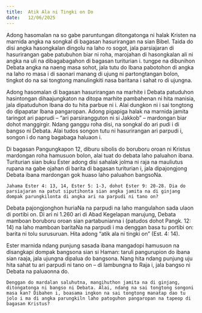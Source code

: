 ```yaml
---
title:  Atik Ala ni Tingki on Do
date:   12/06/2025
---
```


Adong hasomalan na so gabe paruntungan ditongatonga ni halak Kristen na marnida angka na songkal di bagasan hasurirangan na sian Bibel. Taida do disi angka hasongkalan dingolu na laho ro sogot, jala parsiajaran di hasurirangan gabe patubuhon biar ni roha, marojahan di hasongkalan ali ni angka na uli na dibagabagahon di bagasan turiturian i. tungpe na dibunihon Debata angka na naeng masa sohot, jala tutu do Ibana pabotohon di angka na laho ro masa i di saonari manang di ujung ni partongtangan bolon, tingkot do na sai tongtong manulingkiti nasa baritana i sahat ro di ujungna.

Adong hasomalan di bagasan hasurirangan na marhite i Debata patuduhon hasintongan dihaajungkaton na ditopa marhite pambahenan ni hita manisia, jala dipatuduhon Ibana do tu hita parbue ni i. Alai dungkon ni i sai tongtong do dipapatar Ibana pangaropan. Adong pigapiga halak na marnida jamita taringot ari paprudi – “ari parsirangguton ni si Jakkob” – mardongan biar dohot manggirgir. Ndang ganggu roha disi, na songkal do ari pudi i di bangso ni Debata. Alai tudos songon tutu ni hasurirangan ari parpudi i, songon i do nang bagabaga haluaon i.

Di bagasan Pangungkapon 12, diburu sibolis do boruboru oroan ni Kristus mardongan roha hamusuon bolon, alai tuat do debata laho paluahon ibana. Turiturian sian buku Ester adong disi sahalak jolma ni raja na mauliutus rupana na gabe ojahan di barita di bagasan turiturian i, jala dipajongjong Debata ibana mardongan gok huaso laho paluahon bangsoNa.

`Jahama Ester 4: 13, 14, Ester 5: 1-3, dohot Ester 9: 20-28. Dia do parsiajaran na patut siputihonta sian angka jamita na di ginjang dompak parungkilonta di angka ari na parpudi ni tano on?`

Debata pajongjonghon huriaNa na parpudi na laho mangulahon sada ulaon di portibi on. Di ari ni 1.260 ari di Abad Kegelapan marujung, Debata mamboan boruboru oroan sian partabunianna i (patudos dohot Pangk. 12: 14) na laho mamboan baritaNa na parpudi i ma denggan basa tu portibi on: barita ni tolu surusuruan. Hita adong “atik ala ni tingki on” (Est. 4: 14).

Ester marnida ndang punjung sasada ibana mangadopi hamusuon na disangkapi dompak bangsona sian si Haman: taruli pangurupion do ibana sian raaja, jala ujungna dipalua do bangsona. Nang hita ndang punjung uju hita sahat tu ari parpudi ni tano on – di lambungna to Raja i, jala bangso ni Debata na paluaonna do.

`Denggan do mardalan saluhutna, mangihuthon jamita na di ginjang, ditongatonga ni bangso ni Debata. Alai, ndang na sai tongtong songoni masa kan? Dibahen i, boasama ingkon na sai tongtong manatap dao tu jolo i ma di angka parungkiln laho patoguhon pangaropan na tapeop di bagasan Kristus?`